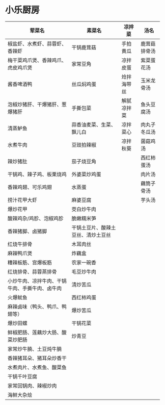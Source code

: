 # 小乐厨房

| 荤菜名 | 素菜名 | 凉拌菜 | 汤名 |
| --- | --- | --- | --- |
| 椒盐虾、水煮虾、蒜蓉虾、香辣虾 | 干锅鹿茸菇 | 手拍黄瓜 | 鹿茸菇排骨汤 |
| 梅干菜鸡爪煲、香辣鸡爪、虎皮鸡爪煲 | 家常豆角 | 凉拌皮蛋 | 紫菜蛋花汤 |
| 酱香啤酒鸭 | 丝瓜焖鸡蛋 | 炝拌海带丝 | 玉米龙骨汤 |
| 泡椒炒猪肝、干爆猪肝、葱爆猪肝 | 手撕包菜 | 解腻凉拌菜 | 鱼头豆腐汤 |
| 清蒸鲈鱼 | 蒜香油麦菜、生菜、飘儿白 | 凉拌菜心 | 肉丸子冬瓜汤 |
| 水煮牛肉 | 豆豉拍辣椒 | 凉拌秋葵 | 菌菇鸡汤 |
| 辣炒猪肚 | 茄子烧豆角 |  | 西红柿蛋汤 |
| 干锅鸡、辣子鸡、板栗烧鸡 | 外婆菜炒鸡蛋 |  | 肉片汤 |
| 香辣鸡翅、可乐鸡翅 | 水蒸蛋 |  | 藕筒子骨汤 |
| 捞汁花甲大虾 | 麻婆豆腐 |  | 芋头汤 |
| 爆炒花甲 | 茭白炒牛肉 |  |  |
| 酸辣鸡杂/鸡胗、泡椒鸡胗 | 脆嫩糯米笋 |  |  |
| 香辣猪脚、卤猪脚 | 干锅土豆片、酸辣土豆丝、清炒土豆丝 |  |  |
| 红烧牛排骨 | 木耳肉丝 |  |  |
| 麻辣鸭爪煲 | 炸藕盒 |  |  |
| 糟辣板筋、宫爆板筋 | 农家一碗香 |  |  |
| 红烧排骨、蒜蓉蒸排骨 | 毛豆炒牛肉 |  |  |
| 小炒牛肉、凉拌牛肉、干锅牛肉、手撕牛肉、卤牛肉 | 清炒苦瓜 |  |  |
| 火爆鱿鱼 | 西红柿鸡蛋 |  |  |
| 麻辣卤味（鸭头、鸭爪、鸭翅等） | 爆炒苦瓜 |  |  |
| 爆炒田螺 | 干锅花菜 |  |  |
| 鲜椒肥肠、莲藕炒大肠、酸菜炒肥肠 | 炒青豆 |  |  |
| 家常炒牛腩、土豆炖牛腩 |  |  |  |
| 香辣猪耳朵、猪耳朵炒香干 |  |  |  |
| 水煮肉片、水煮鱼、酸菜鱼 |  |  |  |
| 干锅千叶豆腐 |  |  |  |
| 家常回锅肉、辣椒炒肉 |  |  |  |
| 海鲜大杂烩 |  |  |  |
